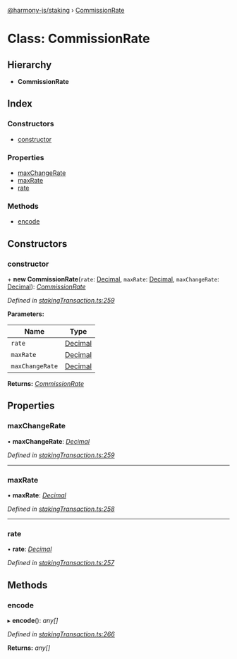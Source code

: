[@harmony-js/staking](../globals.md) › [CommissionRate](commissionrate.md)

# Class: CommissionRate

## Hierarchy

* **CommissionRate**

## Index

### Constructors

* [constructor](commissionrate.md#constructor)

### Properties

* [maxChangeRate](commissionrate.md#maxchangerate)
* [maxRate](commissionrate.md#maxrate)
* [rate](commissionrate.md#rate)

### Methods

* [encode](commissionrate.md#encode)

## Constructors

###  constructor

\+ **new CommissionRate**(`rate`: [Decimal](decimal.md), `maxRate`: [Decimal](decimal.md), `maxChangeRate`: [Decimal](decimal.md)): *[CommissionRate](commissionrate.md)*

*Defined in [stakingTransaction.ts:259](https://github.com/FireStack-Lab/Harmony-sdk-core/blob/bb13a3b/packages/harmony-staking/src/stakingTransaction.ts#L259)*

**Parameters:**

Name | Type |
------ | ------ |
`rate` | [Decimal](decimal.md) |
`maxRate` | [Decimal](decimal.md) |
`maxChangeRate` | [Decimal](decimal.md) |

**Returns:** *[CommissionRate](commissionrate.md)*

## Properties

###  maxChangeRate

• **maxChangeRate**: *[Decimal](decimal.md)*

*Defined in [stakingTransaction.ts:259](https://github.com/FireStack-Lab/Harmony-sdk-core/blob/bb13a3b/packages/harmony-staking/src/stakingTransaction.ts#L259)*

___

###  maxRate

• **maxRate**: *[Decimal](decimal.md)*

*Defined in [stakingTransaction.ts:258](https://github.com/FireStack-Lab/Harmony-sdk-core/blob/bb13a3b/packages/harmony-staking/src/stakingTransaction.ts#L258)*

___

###  rate

• **rate**: *[Decimal](decimal.md)*

*Defined in [stakingTransaction.ts:257](https://github.com/FireStack-Lab/Harmony-sdk-core/blob/bb13a3b/packages/harmony-staking/src/stakingTransaction.ts#L257)*

## Methods

###  encode

▸ **encode**(): *any[]*

*Defined in [stakingTransaction.ts:266](https://github.com/FireStack-Lab/Harmony-sdk-core/blob/bb13a3b/packages/harmony-staking/src/stakingTransaction.ts#L266)*

**Returns:** *any[]*
